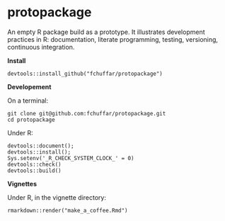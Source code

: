 # protopackage

An empty R package build as a prototype. It illustrates development practices in R: documentation, literate programming, testing, versioning, continuous integration.

  
**Install**
  
```
devtools::install_github("fchuffar/protopackage")
```
  
  
**Developement**

On a terminal:

```
git clone git@github.com:fchuffar/protopackage.git
cd protopackage
```

Under R:
    
```
devtools::document(); 
devtools::install(); 
Sys.setenv('_R_CHECK_SYSTEM_CLOCK_' = 0)
devtools::check()
devtools::build()
```

**Vignettes**


Under R, in the vignette directory:
    
```
rmarkdown::render("make_a_coffee.Rmd")
```
